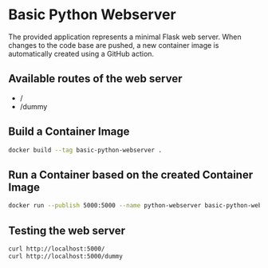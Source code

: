 # Basic Python Webserver
The provided application represents a minimal Flask web server.
When changes to the code base are pushed, a new container image is automatically created using a GitHub action.
## Available routes of the web server
- /
- /dummy

## Build a Container Image
```sh
docker build --tag basic-python-webserver .
```

## Run a Container based on the created Container Image
```sh
docker run --publish 5000:5000 --name python-webserver basic-python-webserver
```

## Testing the web server
```sh
curl http://localhost:5000/
curl http://localhost:5000/dummy
```